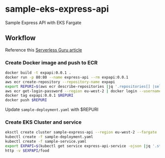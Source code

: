 # sample-eks-express-api
Sample Express API with EKS Fargate 

## Workflow

Reference this [Serverless Guru article](https://www.serverlessguru.com/blog/run-serverless-containers-using-amazon-eks-aws-fargate)

### Create Docker image and push to ECR
```bash
docker build -t expapi:0.0.1 .
docker run -p 80:80 --name express-api --rm expapi:0.0.1
aws ecr create-repository --repository-name expapi
export REPURI=$(aws ecr describe-repositories |jq '.repositories[] |select(.repositoryName=="expapi") | .repositoryUri' -r)
aws ecr get-login-password --region eu-west-2 | docker login --username AWS --password-stdin $REURI
docker tag expapi:0.0.1 $REPURI
docker push $REPURI
```

Update `sample-deployment.yaml` with $REPURI 


### Create EKS Cluster and service
```bash
eksctl create cluster sample-express-api --region eu-west-2 --fargate
kubectl create -f sample-deployment.yaml
kubectl create -f sample-service.yaml
export EXPAPI=$(kubectl get service express-api-service -ojson |jq '.status.loadBalancer.ingress[0].hostname' -r)
http -v $EXPAPI/food
```

